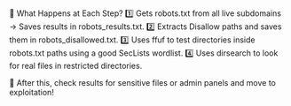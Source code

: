🔹 What Happens at Each Step?
1️⃣ Gets robots.txt from all live subdomains → Saves results in robots_results.txt.
2️⃣ Extracts Disallow paths and saves them in robots_disallowed.txt.
3️⃣ Uses ffuf to test directories inside robots.txt paths using a good SecLists wordlist.
4️⃣ Uses dirsearch to look for real files in restricted directories.

🚀 After this, check results for sensitive files or admin panels and move to exploitation!
